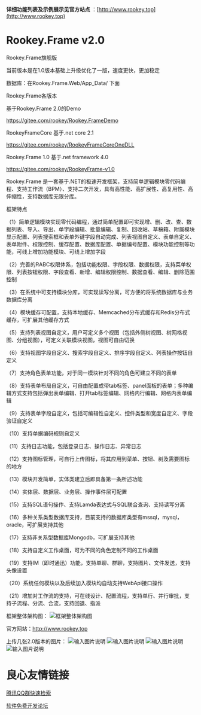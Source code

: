  **详细功能列表及示例展示见官方站点** ：[http://www.rookey.top](http://www.rookey.top)

# Rookey.Frame v2.0
Rookey.Frame旗舰版

当前版本是在1.0版本基础上升级优化了一版，速度更快，更加稳定

数据库：在Rookey.Frame.Web/App_Data/ 下面

Rookey.Frame各版本

基于Rookey.Frame 2.0的Demo

https://gitee.com/rookey/Rookey.FrameDemo

RookeyFrameCore 基于.net core 2.1

https://gitee.com/rookey/RookeyFrameCoreOneDLL

Rookey.Frame 1.0 基于.net framework 4.0

https://gitee.com/rookey/RookeyFrame-v1.0

  Rookey.Frame 是一套基于.NET的极速开发框架，支持简单逻辑模块零代码编程、支持工作流（BPM）、支持二次开发，具有高性能、高扩展性、高复用性、高伸缩性，支持数据库无限分库。

框架特点

（1）简单逻辑模块实现零代码编程，通过简单配置即可实现增、删、改、查、数据列表、导入、导出、单字段编辑、批量编辑、复制、回收站、草稿箱、附属模块显示配置、列表搜索框和表单外键字段自动完成、列表视图自定义、表单自定义、表单附件、权限控制、缓存配置、数据库配置、单据编号配置、模块功能控制等功能，可线上增加功能模块、可线上增加字段

（2）完善的RABC权限体系，包括功能权限、字段权限、数据权限，支持菜单权限、列表按钮权限、字段查看、新增、编辑权限控制、数据查看、编辑、删除范围控制

（3）在系统中可支持模块分库，可实现读写分离，可方便的将系统数据库与业务数据库分离

（4）模块缓存可配置，支持本地缓存、Memcached分布式缓存和Redis分布式缓存，可扩展其他缓存方式

（5）支持列表视图自定义，用户可定义多个视图（包括外侧树视图、树网格视图、分组视图），可定义关联模块视图，视图可自由切换

（6）支持视图字段自定义、搜索字段自定义、排序字段自定义、列表操作按钮自定义

（7）支持角色表单功能，对于同一模块针对不同的角色可建立不同的表单

（8）支持表单布局自定义，可自由配置成带tab标签、panel面板的表单；多种编辑方式支持包括弹出表单编辑、打开tab标签编辑、网格内行编辑、网格内表单编辑

（9）支持表单字段自定义，包括可编辑性自定义、控件类型和宽度自定义、字段验证自定义

（10）支持单据编码规则自定义

（11）支持日志功能，包括登录日志、操作日志、异常日志

（12）支持图标管理，可自行上传图标，将其应用到菜单、按钮、树及需要图标的地方

（13）模块开发简单，实体类建立后即具备第一条所述功能

（14）实体层、数据层、业务层、操作事件层可配置

（15）支持SQL语句操作、支持Lamda表达式与SQL联合查询、支持读写分离

（16）多种关系类型数据库支持，目前支持的数据库类型有mssql，mysql，oracle，可扩展支持其他

（17）支持非关系型数据库Mongodb，可扩展支持其他

（18）支持自定义工作桌面，可为不同的角色定制不同的工作桌面

（19）支持IM（即时通迅）功能，支持单聊、群聊，支持图片、文件发送，支持头像设置

（20）系统任何模块以及后续加入模块均自动支持WebApi接口操作

（21）增加对工作流的支持，可在线设计、配置流程，支持单行、并行审批，支持子流程、分流、合流，支持回退、指派

框架整体架构图：
![](https://git.oschina.net/uploads/images/2017/0415/154046_07183231_883652.png "框架整体架构图")

官方网站：http://www.rookey.top

上传几张2.0版本的图片：
![输入图片说明](https://images.gitee.com/uploads/images/2019/0311/170753_dc3e7b27_883652.png "主页面.png")
![输入图片说明](https://images.gitee.com/uploads/images/2019/0311/170538_94799f08_883652.png "列表页面.png")
![输入图片说明](https://images.gitee.com/uploads/images/2019/0311/170545_a6233239_883652.png "表单页面.png")
![输入图片说明](https://images.gitee.com/uploads/images/2019/0311/170553_e246410a_883652.png "任务调度.png")

 # 良心友情链接

[腾讯QQ群快速检索](http://u.720life.cn/s/8cf73f7c)

[软件免费开发论坛](http://u.720life.cn/s/bbb01dc0)